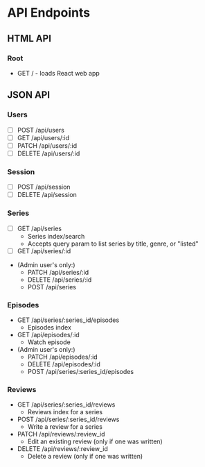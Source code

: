# API Endpoints

## HTML API

### Root

- GET / - loads React web app

## JSON API

### Users

- [ ] POST /api/users
- [ ] GET /api/users/:id
- [ ] PATCH /api/users/:id
- [ ] DELETE /api/users/:id

### Session

- [ ] POST /api/session
- [ ] DELETE /api/session

### Series

- [ ] GET /api/series
  - Series index/search
  - Accepts query param to list series by title, genre, or "listed"
- [ ] GET /api/series/:id
- (Admin user's only:)
  - PATCH /api/series/:id
  - DELETE /api/series/:id
  - POST /api/series

### Episodes

- GET /api/series/:series_id/episodes
  - Episodes index
- GET /api/episodes/:id
  - Watch episode
- (Admin user's only:)
  - PATCH /api/episodes/:id
  - DELETE /api/episodes/:id
  - POST /api/series/:series_id/episodes

### Reviews

- GET /api/series/:series_id/reviews
  - Reviews index for a series
- POST /api/series/:series_id/reviews
  - Write a review for a series
- PATCH /api/reviews/:review_id
  - Edit an existing review (only if one was written)
- DELETE /api/reviews/:review_id
  - Delete a review (only if one was written)
